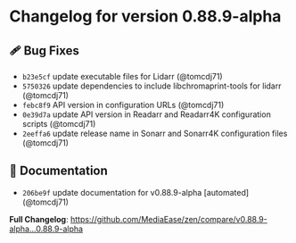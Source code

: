 # Changelog for version 0.88.9-alpha

## 🩹 Bug Fixes

- `b23e5cf` update executable files for Lidarr (@tomcdj71)
- `5750326` update dependencies to include libchromaprint-tools for lidarr (@tomcdj71)
- `febc8f9` API version in configuration URLs (@tomcdj71)
- `0e39d7a` update API version in Readarr and Readarr4K configuration scripts (@tomcdj71)
- `2eeffa6` update release name in Sonarr and Sonarr4K configuration files (@tomcdj71)

## 📝 Documentation

- `206be9f` update documentation for v0.88.9-alpha [automated] (@tomcdj71)

**Full Changelog**: https://github.com/MediaEase/zen/compare/v0.88.9-alpha...0.88.9-alpha
